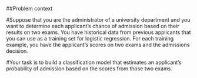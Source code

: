 ##Problem context

#Suppose that you are the administrator of a university department and you want to determine each applicant’s chance of admission based on their results on two exams.
You have historical data from previous applicants that you can use as a training set for logistic regression. For each training example, 
you have the applicant’s scores on two exams and the admissions decision.

#Your task is to build a classification model that estimates an applicant’s probability of admission based on the scores from those two exams.

